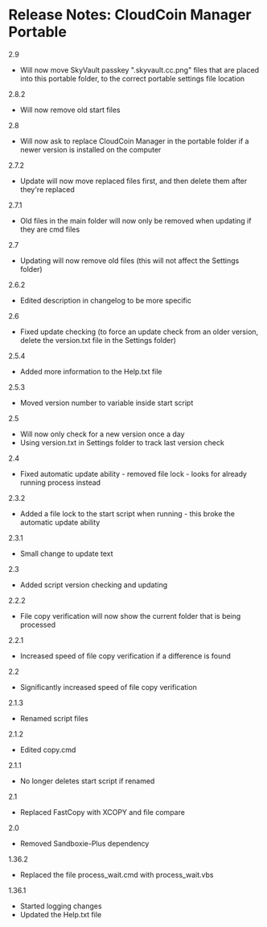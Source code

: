 Release Notes: CloudCoin Manager Portable
=============

2.9
- Will now move SkyVault passkey ".skyvault.cc.png" files that are placed into this portable folder, to the correct portable settings file location

2.8.2
- Will now remove old start files

2.8
- Will now ask to replace CloudCoin Manager in the portable folder if a newer version is installed on the computer

2.7.2
- Update will now move replaced files first, and then delete them after they're replaced

2.7.1
- Old files in the main folder will now only be removed when updating if they are cmd files

2.7
- Updating will now remove old files (this will not affect the Settings folder)

2.6.2
- Edited description in changelog to be more specific

2.6
- Fixed update checking (to force an update check from an older version, delete the version.txt file in the Settings folder)

2.5.4
- Added more information to the Help.txt file

2.5.3
- Moved version number to variable inside start script

2.5
- Will now only check for a new version once a day
- Using version.txt in Settings folder to track last version check

2.4
- Fixed automatic update ability - removed file lock - looks for already running process instead

2.3.2
- Added a file lock to the start script when running - this broke the automatic update ability

2.3.1
- Small change to update text

2.3
- Added script version checking and updating

2.2.2
- File copy verification will now show the current folder that is being processed

2.2.1
- Increased speed of file copy verification if a difference is found

2.2
- Significantly increased speed of file copy verification

2.1.3
- Renamed script files

2.1.2
- Edited copy.cmd

2.1.1
- No longer deletes start script if renamed

2.1
- Replaced FastCopy with XCOPY and file compare

2.0
- Removed Sandboxie-Plus dependency

1.36.2
- Replaced the file process_wait.cmd with process_wait.vbs

1.36.1
- Started logging changes
- Updated the Help.txt file
